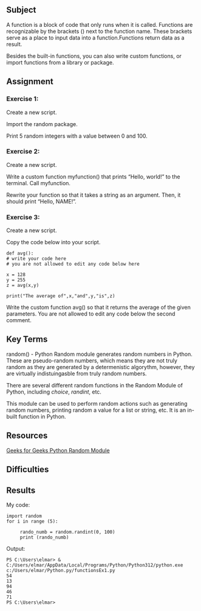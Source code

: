## Subject
A function is a block of code that only runs when it is called. Functions are recognizable by the brackets () next to the function name. These brackets serve as a place to input data into a function.Functions return data as a result.

Besides the built-in functions, you can also write custom functions, or import functions from a library or package.

## Assignment
### Exercise 1:

Create a new script.

Import the random package.

Print 5 random integers with a value between 0 and 100.

### Exercise 2:
Create a new script.

Write a custom function myfunction() that prints “Hello, world!” to the terminal. Call myfunction.

Rewrite your function so that it takes a string as an argument. Then, it should print “Hello, NAME!”.

### Exercise 3:
Create a new script.

Copy the code below into your script.

```
def avg():
# write your code here
# you are not allowed to edit any code below here

x = 128
y = 255
z = avg(x,y)

print("The average of",x,"and",y,"is",z)
```

Write the custom function avg() so that it returns the average of the given parameters. You are not allowed to edit any code below the second comment.

##  Key Terms

random() - Python Random module generates random numbers in Python. These are pseudo-random numbers, which means they are not truly random as they are generated by a determenistic algorythm, however, they are virtually indistuingasble from truly random numbers.

There are several different random functions in the Random Module of Python, including *choice*, *randint*, etc.

This module can be used to perform random actions such as generating random numbers, printing random a value for a list or string, etc. It is an in-built function in Python.

## Resources

[Geeks for Geeks Python Random Module](https://www.geeksforgeeks.org/python-random-module/)




##  Difficulties


##  Results
My code:
```
import random
for i in range (5):

     rando_numb = random.randint(0, 100)
     print (rando_numb)
```

Output:

```
PS C:\Users\elmar> & C:/Users/elmar/AppData/Local/Programs/Python/Python312/python.exe c:/Users/elmar/Python.py/functionsEx1.py
54
13
94
46
71
PS C:\Users\elmar> 
```
